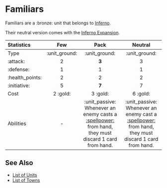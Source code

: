 # Familiars

Familiars are a :bronze: unit that belongs to [Inferno](../towns/inferno.md).

Their neutral version comes with the [Inferno Expansion](../content.md).


| Statistics | Few | Pack | Neutral |
| :--- | :---: | :---: | :---: |
| Type | :unit_ground: | :unit_ground: | :unit_ground: |
| :attack: | 2 | **3** | 3 |
| :defense: | 1 | 1 | 1 |
| :health_points: | 2 | 2 | 2 |
| :initiative: | 5 | **7** | 7 |
| Cost | 2 :gold: | 3 :gold: | 6 :gold: |
| Abilities | - | :unit_passive: Whenever an enemy casts a [:spellpower:](../spells.md) from hand, they must discard 1 card from hand. | :unit_passive: Whenever an enemy cast a [:spellpower:](../spells.md) from hand, they must discard 1 card from hand. |


## See Also

- [List of Units](../units.md)
- [List of Towns](../towns.md)
